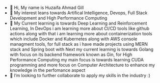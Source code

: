 - 👋 Hi, My name is Huzaifa Ahmad Gill
- 👀 My interest leans towards Artifical Intelligence, Devops, Full Stack Development and High Performance Computing
- 🌱 My Current learning is towards Deep Learning and Reinforcement Learning, In DevOps i am learning more about CI/CD tools like github actions along with that i am learning more about containerization tools which include Docker and Kubernetes along with AWS console managment tools, for full stack as i have made projects using MERN stack and Spring boot with Next my current learning is towards Golang with focus on its backend framework known as Gin, for High Performance Computing my main focus is towards learning CUDA programming and more focus on Computer Architecture to enhance my knowledge in the perfomance aspect
- 💞️ I’m looking to further collaborate to apply my skills in the industry :)



<!---
huzaifa678/huzaifa678 is a ✨ special ✨ repository because its `README.md` (this file) appears on your GitHub profile.
You can click the Preview link to take a look at your changes.
--->
